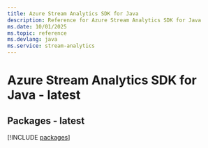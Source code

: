```yaml
---
title: Azure Stream Analytics SDK for Java
description: Reference for Azure Stream Analytics SDK for Java
ms.date: 10/01/2025
ms.topic: reference
ms.devlang: java
ms.service: stream-analytics
---
```

# Azure Stream Analytics SDK for Java - latest
## Packages - latest
[!INCLUDE [packages](stream-analytics-index.md)]